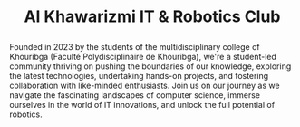 # <p align="center">Al Khawarizmi IT & Robotics Club</p>

Founded in 2023 by the students of the multidisciplinary college of Khouribga (Faculté Polydisciplinaire de Khouribga), we're a student-led community thriving on pushing the boundaries of our knowledge, exploring the latest technologies, undertaking hands-on projects, and fostering collaboration with like-minded enthusiasts.
Join us on our journey as we navigate the fascinating landscapes of computer science, immerse ourselves in the world of IT innovations, and unlock the full potential of robotics.
